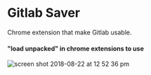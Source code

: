 # Gitlab Saver

Chrome extension that make Gitlab usable.

#### "load unpacked" in chrome extensions to use
![screen shot 2018-08-22 at 12 52 36 pm](https://user-images.githubusercontent.com/902357/44478011-52923f00-a60a-11e8-8d25-868bcfb66763.png)
